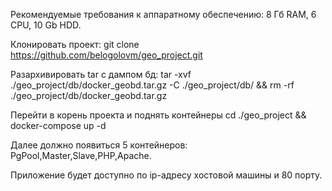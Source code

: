 Рекомендуемые требования к аппаратному обеспечению:
8 Гб RAM, 6 CPU, 10 Gb HDD.

Клонировать проект:
git clone https://github.com/belogolovm/geo_project.git

Разархивировать tar с дампом бд: 
tar -xvf ./geo_project/db/docker_geobd.tar.gz -C ./geo_project/db/ && rm -rf ./geo_project/db/docker_geobd.tar.gz

Перейти в корень проекта и поднять контейнеры
cd ./geo_project && docker-compose up -d

Далее должно появиться 5 контейнеров:
PgPool,Master,Slave,PHP,Apache.

Приложение будет доступно по ip-адресу хостовой машины и 80 порту.
